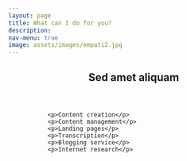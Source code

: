 ```yaml
---
layout: page
title: What can I do for you?
description: 
nav-menu: true
image: assets/images/empati2.jpg
---
```


<!-- Main -->
<div id="main">

<!-- One -->
<section id="one">
	<div class="inner">
	     <header>
	     <h2>Sed amet aliquam</h2>
	     </header>
	      
               <p>Content creation</p>
               <p>Content management</p> 
               <p>Landing pages</p> 
               <p>Transcription</p>
               <p>Blogging service</p>
               <p>Internet research</p>

</div>
</section>



